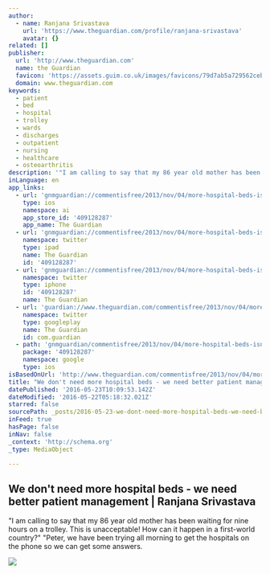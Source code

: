 ```yaml
---
author:
  - name: Ranjana Srivastava
    url: 'https://www.theguardian.com/profile/ranjana-srivastava'
    avatar: {}
related: []
publisher:
  url: 'http://www.theguardian.com'
  name: the Guardian
  favicon: 'https://assets.guim.co.uk/images/favicons/79d7ab5a729562cebca9c6a13c324f0e/32x32.ico'
  domain: www.theguardian.com
keywords:
  - patient
  - bed
  - hospital
  - trolley
  - wards
  - discharges
  - outpatient
  - nursing
  - healthcare
  - osteoarthritis
description: '"I am calling to say that my 86 year old mother has been waiting for nine hours on a trolley. This is unacceptable! How can it happen in a first-world country?" "Peter, we have been trying all morning to get the hospitals on the phone so we can get some answers.'
inLanguage: en
app_links:
  - url: 'gnmguardian://commentisfree/2013/nov/04/more-hospital-beds-isnt-the-solution-to-our-health-woes?contenttype=Article&source=applinks'
    type: ios
    namespace: ai
    app_store_id: '409128287'
    app_name: The Guardian
  - url: 'gnmguardian://commentisfree/2013/nov/04/more-hospital-beds-isnt-the-solution-to-our-health-woes?contenttype=Article&source=twitter'
    namespace: twitter
    type: ipad
    name: The Guardian
    id: '409128287'
  - url: 'gnmguardian://commentisfree/2013/nov/04/more-hospital-beds-isnt-the-solution-to-our-health-woes?contenttype=Article&source=twitter'
    namespace: twitter
    type: iphone
    id: '409128287'
    name: The Guardian
  - url: 'guardian://www.theguardian.com/commentisfree/2013/nov/04/more-hospital-beds-isnt-the-solution-to-our-health-woes'
    namespace: twitter
    type: googleplay
    name: The Guardian
    id: com.guardian
  - path: 'gnmguardian/commentisfree/2013/nov/04/more-hospital-beds-isnt-the-solution-to-our-health-woes?contenttype=Article&source=google'
    package: '409128287'
    namespace: google
    type: ios
isBasedOnUrl: 'http://www.theguardian.com/commentisfree/2013/nov/04/more-hospital-beds-isnt-the-solution-to-our-health-woes'
title: "We don't need more hospital beds - we need better patient management | Ranjana Srivastava"
datePublished: '2016-05-23T10:09:53.142Z'
dateModified: '2016-05-22T05:18:32.021Z'
starred: false
sourcePath: _posts/2016-05-23-we-dont-need-more-hospital-beds-we-need-better-patient-ma.md
inFeed: true
hasPage: false
inNav: false
_context: 'http://schema.org'
_type: MediaObject

---
```

<article style=""><h1>We don't need more hospital beds - we need better patient management | Ranjana Srivastava</h1><p>"I am calling to say that my 86 year old mother has been waiting for nine hours on a trolley. This is unacceptable! How can it happen in a first-world country?" "Peter, we have been trying all morning to get the hospitals on the phone so we can get some answers.</p><img src="https://i.guim.co.uk/img/static/sys-images/Guardian/Pix/pictures/2013/11/3/1383520735410/0fbc080f-c994-4f4c-a9f0-684aa7d5fb70-bestSizeAvailable.jpeg?w=1200&amp;q=55&amp;auto=format&amp;usm=12&amp;fit=max&amp;s=8d12fc986320bfb77089590f07e6f085" /></article>